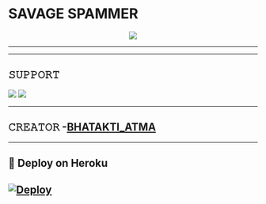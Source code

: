 # SAVAGE SPAMMER

<p align="center">
  <img src="https://telegra.ph/file/d1fe6a680ac1b555574d8.jpg">
</p>



----



-------------------------------------------------

## 𝚂𝚄𝙿𝙿𝙾𝚁𝚃 
                          
<a href="https://t.me/BRANDED_OP_KAMINY"><img src="https://img.shields.io/badge/Join-SUPPORT%20GROUP-red.svg?logo=Telegram"></a>
<a href="https://t.me/BRANDED_OP_KAMINY"><img src="https://img.shields.io/badge/Join-SUPPORT%20CHANNEL-red.svg?logo=Telegram"></a>

-------------------------------------------------

## 𝙲𝚁𝙴𝙰𝚃𝙾𝚁 -[BHATAKTI_ATMA](https://t.me/ZINDA_H_TU_MERE_LIYE_HEART_HACK)

-------------------------------------------------

## 🚀 Deploy on Heroku 
[![Deploy](https://www.herokucdn.com/deploy/button.svg)](https://heroku.com/deploy?template=https://github.com/King98179253/DRAGONSPAM)
------------------------------------------------

